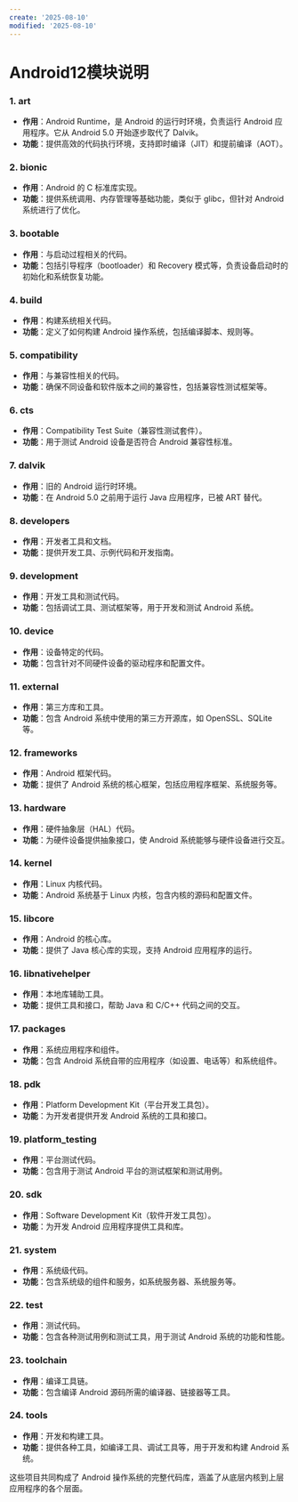 ```yaml
---
create: '2025-08-10'
modified: '2025-08-10'
---
```


# Android12模块说明

### 1. **art**
- **作用**：Android Runtime，是 Android 的运行时环境，负责运行 Android 应用程序。它从 Android 5.0 开始逐步取代了 Dalvik。
- **功能**：提供高效的代码执行环境，支持即时编译（JIT）和提前编译（AOT）。

### 2. **bionic**
- **作用**：Android 的 C 标准库实现。
- **功能**：提供系统调用、内存管理等基础功能，类似于 glibc，但针对 Android 系统进行了优化。

### 3. **bootable**
- **作用**：与启动过程相关的代码。
- **功能**：包括引导程序（bootloader）和 Recovery 模式等，负责设备启动时的初始化和系统恢复功能。

### 4. **build**
- **作用**：构建系统相关代码。
- **功能**：定义了如何构建 Android 操作系统，包括编译脚本、规则等。

### 5. **compatibility**
- **作用**：与兼容性相关的代码。
- **功能**：确保不同设备和软件版本之间的兼容性，包括兼容性测试框架等。

### 6. **cts**
- **作用**：Compatibility Test Suite（兼容性测试套件）。
- **功能**：用于测试 Android 设备是否符合 Android 兼容性标准。

### 7. **dalvik**
- **作用**：旧的 Android 运行时环境。
- **功能**：在 Android 5.0 之前用于运行 Java 应用程序，已被 ART 替代。

### 8. **developers**
- **作用**：开发者工具和文档。
- **功能**：提供开发工具、示例代码和开发指南。

### 9. **development**
- **作用**：开发工具和测试代码。
- **功能**：包括调试工具、测试框架等，用于开发和测试 Android 系统。

### 10. **device**
- **作用**：设备特定的代码。
- **功能**：包含针对不同硬件设备的驱动程序和配置文件。

### 11. **external**
- **作用**：第三方库和工具。
- **功能**：包含 Android 系统中使用的第三方开源库，如 OpenSSL、SQLite 等。

### 12. **frameworks**
- **作用**：Android 框架代码。
- **功能**：提供了 Android 系统的核心框架，包括应用程序框架、系统服务等。

### 13. **hardware**
- **作用**：硬件抽象层（HAL）代码。
- **功能**：为硬件设备提供抽象接口，使 Android 系统能够与硬件设备进行交互。

### 14. **kernel**
- **作用**：Linux 内核代码。
- **功能**：Android 系统基于 Linux 内核，包含内核的源码和配置文件。

### 15. **libcore**
- **作用**：Android 的核心库。
- **功能**：提供了 Java 核心库的实现，支持 Android 应用程序的运行。

### 16. **libnativehelper**
- **作用**：本地库辅助工具。
- **功能**：提供工具和接口，帮助 Java 和 C/C++ 代码之间的交互。

### 17. **packages**
- **作用**：系统应用程序和组件。
- **功能**：包含 Android 系统自带的应用程序（如设置、电话等）和系统组件。

### 18. **pdk**
- **作用**：Platform Development Kit（平台开发工具包）。
- **功能**：为开发者提供开发 Android 系统的工具和接口。

### 19. **platform_testing**
- **作用**：平台测试代码。
- **功能**：包含用于测试 Android 平台的测试框架和测试用例。

### 20. **sdk**
- **作用**：Software Development Kit（软件开发工具包）。
- **功能**：为开发 Android 应用程序提供工具和库。

### 21. **system**
- **作用**：系统级代码。
- **功能**：包含系统级的组件和服务，如系统服务器、系统服务等。

### 22. **test**
- **作用**：测试代码。
- **功能**：包含各种测试用例和测试工具，用于测试 Android 系统的功能和性能。

### 23. **toolchain**
- **作用**：编译工具链。
- **功能**：包含编译 Android 源码所需的编译器、链接器等工具。

### 24. **tools**
- **作用**：开发和构建工具。
- **功能**：提供各种工具，如编译工具、调试工具等，用于开发和构建 Android 系统。

这些项目共同构成了 Android 操作系统的完整代码库，涵盖了从底层内核到上层应用程序的各个层面。